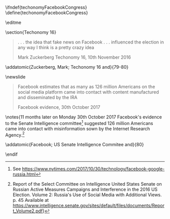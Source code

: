 \ifndef{techonomyFacebookCongress}
\define{techonomyFacebookCongress}


\editme

\section{Techonomy 16}

> . . . the idea that fake news on Facebook . . . influenced the election in any way I think is a pretty crazy idea
>
> Mark Zuckerberg Techonomy 16, 10th November 2016 

\addatomic{Zuckerberg, Mark; Techonomy 16 and}{79-80}

\newslide

> Facebook estimates that as many as 126 million Americans on the social media platform came into contact with content manufactured and disseminated by the IRA
>
> Facebook evidence, 30th October 2017

\notes{11 months later on Monday 30th October 2017 Facebook's evidence to the Senate Intelligence committee[^new-york-times-ira-facebook] suggested 126 million Americans came into contact with misinformation sown by the Internet Research Agency.[^ussenate-report-facebook]

[^new-york-times-ira-facebook]: See <https://www.nytimes.com/2017/10/30/technology/facebook-google-russia.html>

[^ussenate-report-facebook]: Report of the Select Committee on Intelligence United States Senate on Russian Active Measures Campaigns and Interference in the 2016 US Election. Volume 2: Russia's Use of Social Media with Additional Views. p. 45 Available at <https://www.intelligence.senate.gov/sites/default/files/documents/Report_Volume2.pdf>}

\addatomic{Facebook; US Senate Intelligence Commitee and}{80}

\endif
